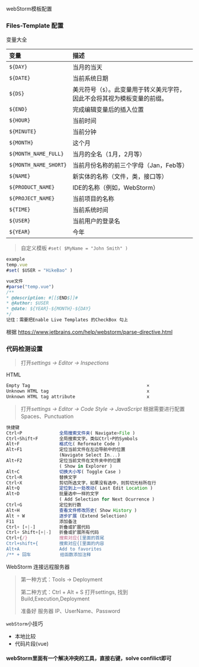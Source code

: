 webStorm模板配置

### Files-Template 配置 

变量大全

| 变量                  | 描述                                                         |
| :-------------------- | :----------------------------------------------------------- |
| `${DAY}`              | 当月的当天                                                   |
| `${DATE}`             | 当前系统日期                                                 |
| `${DS}`               | 美元符号（`$`）。此变量用于转义美元字符，因此不会将其视为模板变量的前缀。 |
| `${END}`              | 完成编辑变量后的插入位置                                     |
| `${HOUR}`             | 当前时间                                                     |
| `${MINUTE}`           | 当前分钟                                                     |
| `${MONTH}`            | 这个月                                                       |
| `${MONTH_NAME_FULL}`  | 当月的全名（1月，2月等）                                     |
| `${MONTH_NAME_SHORT}` | 当前月份名称的前三个字母（Jan，Feb等）                       |
| `${NAME}`             | 新实体的名称（文件，类，接口等）                             |
| `${PRODUCT_NAME}`     | IDE的名称（例如，WebStorm）                                  |
| `${PROJECT_NAME}`     | 当前项目的名称                                               |
| `${TIME}`             | 当前系统时间                                                 |
| `${USER}`             | 当前用户的登录名                                             |
| `${YEAR}`             | 今年                                                         |

> 自定义模板 `#set( $MyName = "John Smith" )`

```javascript
example
temp.vue
#set( $USER = "HikeBao" ) 

vue文件
#parse("temp.vue")
/**
* @description: #[[$END$]]#
* @Author: $USER
* @date: ${YEAR}-${MONTH}-${DAY}
*/
记住：需要把Enable Live Templates 的CheckBox 勾上
```

根据 <https://www.jetbrains.com/help/webstorm/parse-directive.html>





### 代码检测设置

> 打开*settings -> Editor -> Inspections*

HTML 

```html
Empty Tag                                            ×
Unknown HTML tag                                     x
Unknown HTML tag attribute							 x
```

> 打开*settings -> Editor -> Code Style -> JavaScript* 根据需要进行配置 Spaces、Punctuation

```javascript
快捷键
Ctrl+P              全局搜索文件夹( Navigate>File )
Ctrl+Shift+F        全局搜索文字。类似Ctrl+P的Symbols 
Alt+F				格式化( Reformate Code )
Alt+F1				定位当前文件在左边导航中的位置
					(Navigate Select In...)
Alt+F2				定位当前文件在文件夹中的位置 
					( Show in Explorer )
Alt+C				切换大小写( Toggle Case )
Ctrl+R 				替换文字
Ctrl+X				剪切所选文字，如果没有选中，则剪切光标所在行
Alt+Q				定位到上一处改动( Last Edit Location )
Alt+D               批量选中一样的文字
					( Add Selection for Next Ocurrence )
Ctrl+G 				定位到行数
Alt+H				查看文件修改历史( Show History )
Alt + W             逐步扩展 (Extend Selection)
F11 				添加备注
Ctrl+ [+|-]			折叠或扩展代码
Ctrl+ Shift+[+|-] 	折叠或扩展所有代码
Ctrl+{/}	        搜索对应{[里面的首尾
Ctrl+shift+{        搜索对应{[里面的内容
Alt+A               Add to favorites
/** + 回车           给函数添加注释
```

WebStorm 连接远程服务器

> 第一种方式：Tools -> Deployment 
>
> 第二种方式：Ctrl + Alt + S 打开settings, 找到Build,Execution,Deployment
>
> 准备好 服务器 IP、UserName、Password



`webStorm`小技巧

- 本地比较
- 代码片段(vue)



#### webStorm里面有一个解决冲突的工具，直接右键，solve confilict即可